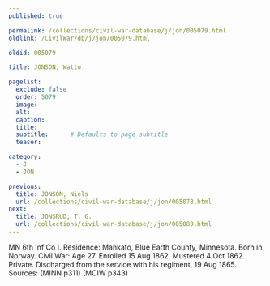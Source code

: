 ```yaml
---
published: true

permalink: /collections/civil-war-database/j/jon/005079.html
oldlink: /CivilWar/db/j/jon/005079.html

oldid: 005079

title: JONSON, Watto

pagelist:
  exclude: false
  order: 5079
  image: 
  alt:
  caption:
  title:
  subtitle:      # Defaults to page subtitle
  teaser:

category: 
  - J 
  - JON

previous:
  title: JONSON, Niels
  url: /collections/civil-war-database/j/jon/005078.html  
next:
  title: JONSRUD, T. G.
  url: /collections/civil-war-database/j/jon/005080.html   
---
```

MN 6th Inf Co I. Residence: Mankato, Blue Earth County, Minnesota. Born in Norway. Civil War: Age 27. Enrolled 15 Aug 1862. Mustered 4 Oct 1862. Private. Discharged from the service with his regiment, 19 Aug 1865. Sources: (MINN p311) (MCIW p343)